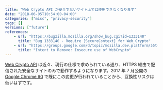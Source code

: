 ```yaml
---
title: "Web Crypto API が安全でないサイト上では使用できなくなります"
date: "2018-06-05T10:54:00-04:00"
categories: ["misc", "privacy-security"]
tags: []
versions: ["future"]
references:
    - url: "https://bugzilla.mozilla.org/show_bug.cgi?id=1333140"
      title: "Bug 1333140 - Require [SecureContext] for Web Crypto"
    - url: "https://groups.google.com/d/topic/mozilla.dev.platform/55t-Uyx1TxI/discussion"
      title: "Intent to Remove: Insecure use of WebCrypto"
---
```

[Web Crypto API](https://developer.mozilla.org/docs/Web/API/Web_Crypto_API) は近々、現行の仕様で求められている通り、HTTPS 経由で配信された安全なサイトのみで動作するようになります。2017 年 7 月公開の [Google Chrome 60](https://developers.google.com/web/updates/2017/06/chrome-60-deprecations) で既にこの変更が行われていることから、互換性リスクは低いはずです。
